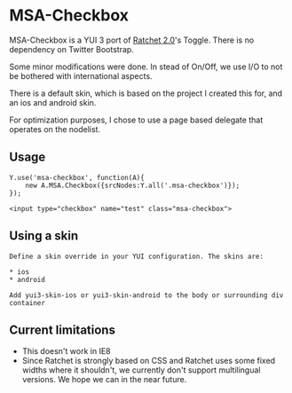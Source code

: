 MSA-Checkbox
=============

MSA-Checkbox is a YUI 3 port of [Ratchet 2.0](https://github.com/twbs/ratchet)'s Toggle. There is no dependency on Twitter Bootstrap.

Some minor modifications were done. In stead of On/Off, we use I/O to not be bothered with international aspects.

There is a default skin, which is based on the project I created this for, and an ios and android skin.

For optimization purposes, I chose to use a page based delegate that operates on the nodelist. 

Usage
-------

	Y.use('msa-checkbox', function(A){
    	new A.MSA.Checkbox({srcNodes:Y.all('.msa-checkbox')});
    });

	<input type="checkbox" name="test" class="msa-checkbox">
	
Using a skin
-------
	
	Define a skin override in your YUI configuration. The skins are:
	
	* ios
	* android
	
	Add yui3-skin-ios or yui3-skin-android to the body or surrounding div container
	

Current limitations
-------
 
* This doesn't work in IE8
* Since Ratchet is strongly based on CSS and Ratchet uses some fixed widths where it shouldn't, we currently don't support multilingual versions. We hope we can in the near future.

